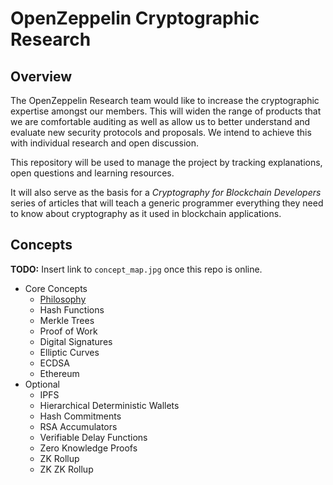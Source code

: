
# OpenZeppelin Cryptographic Research

## Overview

The OpenZeppelin Research team would like to increase the cryptographic expertise amongst our members. This will widen the range of products that we are comfortable auditing as well as allow us to better understand and evaluate new security protocols and proposals. We intend to achieve this with individual research and open discussion.

This repository will be used to manage the project by tracking explanations, open questions and learning resources.

It will also serve as the basis for a _Cryptography for Blockchain Developers_ series of articles that will teach a generic programmer everything they need to know about cryptography as it used in blockchain applications.

## Concepts

**TODO:** Insert link to `concept_map.jpg` once this repo is online.

* Core Concepts
   * [Philosophy](concepts/Philosophy.md)
   * Hash Functions
   * Merkle Trees
   * Proof of Work
   * Digital Signatures
   * Elliptic Curves
   * ECDSA
   * Ethereum
* Optional
   * IPFS
   * Hierarchical Deterministic Wallets
   * Hash Commitments
   * RSA Accumulators
   * Verifiable Delay Functions
   * Zero Knowledge Proofs
   * ZK Rollup
   * ZK ZK Rollup
